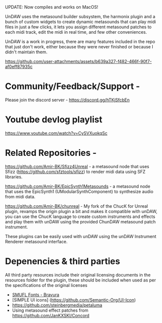 UPDATE: Now compiles and works on MacOS! 

UnDAW uses the metasound builder subsystem, the harmonix plugin and a bunch of custom widgets to create dynamic metasounds that can play midi files in just a few clicks, it lets you assign different metasound patches to each midi track, edit the midi in real time, and few other conveniences. 

UnDAW is a work in progress, there are many features included in the repo that just don't work, either because they were never finished or because I didn't maintain them.

https://github.com/user-attachments/assets/b639a327-f482-466f-90f7-af0eff87935c

# Community/Feedback/Support -  
Please join the discord server - https://discord.gg/hTKjSfcbEn

# Youtube devlog playlist  
https://www.youtube.com/watch?v=CySVXuokqSc

# Related Repositories -
https://github.com/Amir-BK/Sfizz4Unreal - a metasound node that uses Sfizz (https://github.com/sfztools/sfizz) to render midi data using SFZ libraries.

https://github.com/Amir-BK/EpicSynth1Metasounds - a metasound node that uses the EpicSynth1 (UModularSynthComponent) to synthesize audio from midi data. 

https://github.com/Amir-BK/chunreal - My fork of the ChucK for Unreal plugin, revamps the origin plugin a bit and makes it compatible with unDAW, you can use the ChucK language to create custom instruments and effects and play them with unDAW using the provided ChunDAW metasound patch instrument. 

These plugins can be easily used with unDAW using the unDAW Instrument Renderer metasound interface. 




# Depenencies & third parties
All third party resources include their original licensing documents in the resources folder for the plugin, these should be included when used as per the specifications of the original licenses 
- [SMUFL Fonts - Bravura](https://github.com/steinbergmedia/bravura)
- [SIMPLE UI icons] (https://github.com/Semantic-Org/UI-Icon)
- https://github.com/steinbergmedia/petaluma
- Using metasound effect patches from https://github.com/JanKXSKI/Concord



